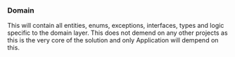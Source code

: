 ﻿### Domain
This will contain all entities, enums, exceptions, interfaces, types and logic specific to the domain layer.
This does not demend on any other projects as this is the very core of the solution and only Application will dempend on this.
